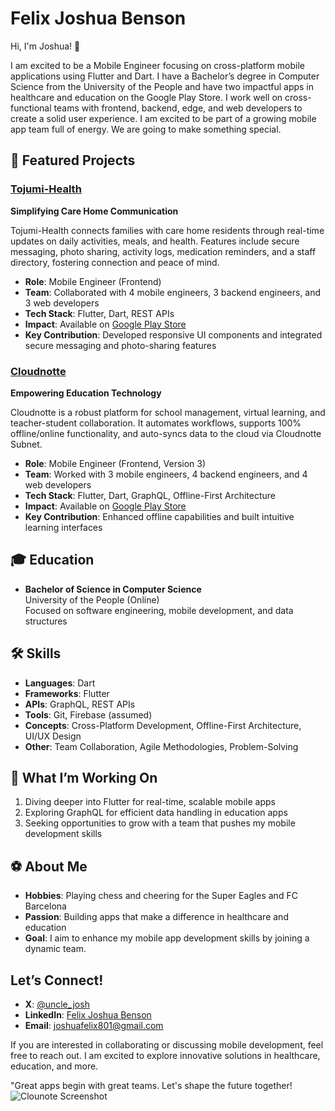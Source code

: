 # Felix Joshua Benson

Hi, I'm Joshua! 👋

I am excited to be a Mobile Engineer focusing on cross-platform mobile applications using Flutter and Dart. I have a Bachelor’s degree in Computer Science from the University of the People and have two impactful apps in healthcare and education on the Google Play Store. I work well on cross-functional teams with frontend, backend, edge, and web developers to create a solid user experience. I am excited to be part of a growing mobile app team full of energy. We are going to make something special.

## 🚀 Featured Projects

### [Tojumi-Health](https://play.google.com/store/apps/details?id=com.tojumi.tojumi_health_app&hl=en-US)
**Simplifying Care Home Communication**

Tojumi-Health connects families with care home residents through real-time updates on daily activities, meals, and health. Features include secure messaging, photo sharing, activity logs, medication reminders, and a staff directory, fostering connection and peace of mind.

- **Role**: Mobile Engineer (Frontend)
- **Team**: Collaborated with 4 mobile engineers, 3 backend engineers, and 3 web developers
- **Tech Stack**: Flutter, Dart, REST APIs
- **Impact**: Available on [Google Play Store](https://play.google.com/store/apps/details?id=com.tojumi.tojumi_health_app&hl=en-US)
- **Key Contribution**: Developed responsive UI components and integrated secure messaging and photo-sharing features

### [Cloudnotte](https://play.google.com/store/apps/details?id=app.cloudnotte&hl=en-US)
**Empowering Education Technology**

Cloudnotte is a robust platform for school management, virtual learning, and teacher-student collaboration. It automates workflows, supports 100% offline/online functionality, and auto-syncs data to the cloud via Cloudnotte Subnet.

- **Role**: Mobile Engineer (Frontend, Version 3)
- **Team**: Worked with 3 mobile engineers, 4 backend engineers, and 4 web developers
- **Tech Stack**: Flutter, Dart, GraphQL, Offline-First Architecture
- **Impact**: Available on [Google Play Store](https://play.google.com/store/apps/details?id=app.cloudnotte&hl=en-US)
- **Key Contribution**: Enhanced offline capabilities and built intuitive learning interfaces

## 🎓 Education

- **Bachelor of Science in Computer Science**  
  University of the People (Online)  
  Focused on software engineering, mobile development, and data structures

## 🛠️ Skills

- **Languages**: Dart
- **Frameworks**: Flutter
- **APIs**: GraphQL, REST APIs
- **Tools**: Git, Firebase (assumed)
- **Concepts**: Cross-Platform Development, Offline-First Architecture, UI/UX Design
- **Other**: Team Collaboration, Agile Methodologies, Problem-Solving

## 🌟 What I’m Working On

1. Diving deeper into Flutter for real-time, scalable mobile apps
2. Exploring GraphQL for efficient data handling in education apps
3. Seeking opportunities to grow with a team that pushes my mobile development skills

## ⚽ About Me

- **Hobbies**: Playing chess and cheering for the Super Eagles and FC Barcelona
- **Passion**: Building apps that make a difference in healthcare and education
- **Goal**: I aim to enhance my mobile app development skills by joining a dynamic team.

## Let’s Connect!

- **X**: [@uncle_josh](https://x.com/uncle_josh)
- **LinkedIn**: [Felix Joshua Benson](https://linkedin.com/in/felix-joshua-benson-2a9547146/)
- **Email**: [joshuafelix801@gmail.com](mailto:joshuafelix801@gmail.com)

If you are interested in collaborating or discussing mobile development, feel free to reach out. I am excited to explore innovative solutions in healthcare, education, and more.

"Great apps begin with great teams. Let's shape the future together!
![Clounote Screenshot](https://github.com/user-attachments/assets/e2801587-6197-4637-b3a4-3e8d2bd04ddc)
